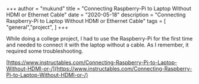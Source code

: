 +++
author = "mukund"
title = "Connecting Raspberry-Pi to Laptop Without HDMI or Ethernet Cable"
date = "2020-05-18"
description = "Connecting Raspberry-Pi to Laptop Without HDMI or Ethernet Cable"
tags = [
    "general","project",
]
+++

While doing a college project, I had to use the Raspberry-Pi for the first time and needed to connect it with the laptop without a cable. As I remember, it required some troubleshooting.

[https://www.instructables.com/Connecting-Raspberry-Pi-to-Laptop-Without-HDMI-or-/](https://www.instructables.com/Connecting-Raspberry-Pi-to-Laptop-Without-HDMI-or-/)
